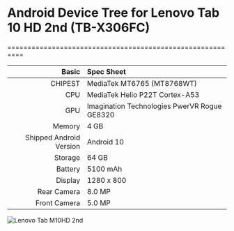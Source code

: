 # Android Device Tree for Lenovo Tab 10 HD 2nd (TB-X306FC)

==========================================================

Basic   | Spec Sheet
-------:|:----------
CHIPEST | MediaTek MT6765 (MT8768WT)
CPU     | MediaTek Helio P22T Cortex-A53
GPU     | Imagination Technologies PwerVR Rogue GE8320
Memory  | 4 GB
Shipped Android Version | Android 10
Storage | 64 GB
Battery | 5100 mAh
Display | 1280 x 800
Rear Camera  | 8.0 MP
Front Camera | 5.0 MP

![Lenovo Tab M10HD 2nd](https://p3.lefile.cn/fes/cms/2021/10/17/u8o64yl388pl52er3ppeuioklalo6t072685.jpg "Lenovo Tab M10HD")
